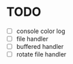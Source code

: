 # TODO

- [ ] console color log
- [ ] file handler
- [ ] buffered handler
- [ ] rotate file handler
